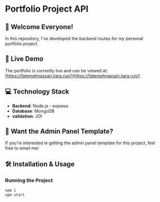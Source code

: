# Portfolio Project API

## 🌟 Welcome Everyone!

In this repository, I've developed the backend routes for my personal portfolio project.

## 🚀 Live Demo
The portfolio is currently live and can be viewed at:  
[https://fatemehnassari.liara.run/](https://fatemehnassari.liara.run/)

## 💻 Technology Stack
- **Backend**: Node.js - express
- **Database**: MongoDB
- **validation**: JOI

## 💌 Want the Admin Panel Template?
If you're interested in getting the admin panel template for this project, feel free to email me!

## 🛠️ Installation & Usage

### Running the Project
```bash
npm i
npm start